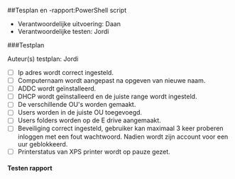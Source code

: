 ##Tesplan en -rapport:PowerShell script

* Verantwoordelijke uitvoering: Daan
* Verantwoordelijke testen: Jordi


###Testplan

Auteur(s) testplan: Jordi

- [ ] Ip adres wordt correct ingesteld.
- [ ] Computernaam wordt aangepast na opgeven van nieuwe naam.
- [ ] ADDC wordt geïnstalleerd.
- [ ] DHCP wordt geïnstalleerd en de juiste range wordt ingesteld.
- [ ] De verschillende OU's worden gemaakt.
- [ ] Users worden in de juiste OU toegevoegd.
- [ ] Users folders worden op de E drive aangemaakt.
- [ ] Beveiliging correct ingesteld, gebruiker kan maximaal 3 keer proberen inloggen met een fout wachtwoord. Nadien wordt zijn account voor een uur geblokkeerd.
- [ ] Printerstatus van XPS printer wordt op pauze gezet.

#### Testen rapport ####